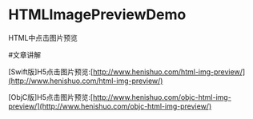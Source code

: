 # HTMLImagePreviewDemo
HTML中点击图片预览

#文章讲解

[Swift版]H5点击图片预览:[http://www.henishuo.com/html-img-preview/](http://www.henishuo.com/html-img-preview/)

[ObjC版]H5点击图片预览:[http://www.henishuo.com/objc-html-img-preview/](http://www.henishuo.com/objc-html-img-preview/)

